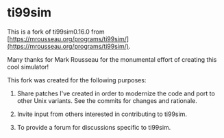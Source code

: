 # ti99sim

This is a fork of ti99sim0.16.0 from 
[https://mrousseau.org/programs/ti99sim/](https://mrousseau.org/programs/ti99sim/).

Many thanks for Mark Rousseau for the monumental effort of creating this
cool simulator!

This fork was created for the following purposes:

1.  Share patches I've created in order to modernize the
    code and port to other Unix variants.  See the commits for changes
    and rationale.

2.  Invite input from others interested in contributing to ti99sim.

3.  To provide a forum for discussions specific to ti99sim.
